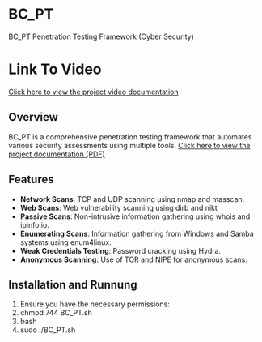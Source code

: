 # BC_PT
BC_PT Penetration Testing Framework (Cyber Security)
# Link To Video
[Click here to view the project video documentation](https://drive.google.com/file/d/1BKPeTrU0B7JjzzwQpRdPwEccmnwrEbKD/view)

## Overview
BC_PT is a comprehensive penetration testing framework that automates various security assessments using multiple tools.
[Click here to view the project documentation (PDF)](https://github.com/Barel-cohen/BC_PT/blob/main/BC_PT-PDF-Github.pdf)

## Features
- **Network Scans**: TCP and UDP scanning using nmap and masscan.
- **Web Scans**: Web vulnerability scanning using dirb and nikt
- **Passive Scans**: Non-intrusive information gathering using whois and ipinfo.io.
- **Enumerating Scans**: Information gathering from Windows and Samba systems using enum4linux.
- **Weak Credentials Testing**: Password cracking using Hydra.
- **Anonymous Scanning**: Use of TOR and NIPE for anonymous scans.

## Installation and Runnung
1. Ensure you have the necessary permissions:
2. chmod 744 BC_PT.sh
3. bash
4. sudo ./BC_PT.sh

